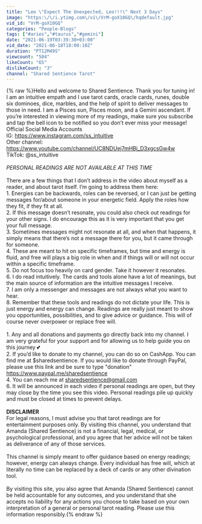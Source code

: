 ```yaml
---
title: "Leo \"Expect The Unexpected, Leo!!!\" Next 3 Days"
image: "https:\/\/i.ytimg.com\/vi\/VrM-goX10GQ\/hqdefault.jpg"
vid_id: "VrM-goX10GQ"
categories: "People-Blogs"
tags: ["#aries","#taurus","#gemini"]
date: "2021-06-19T03:39:30+03:00"
vid_date: "2021-06-18T18:00:10Z"
duration: "PT12M49S"
viewcount: "504"
likeCount: "65"
dislikeCount: "3"
channel: "Shared Sentience Tarot"
---
```

{% raw %}Hello and welcome to Shared Sentience. Thank you for tuning in! I am an intuitive empath and I use tarot cards, oracle cards, runes, double six dominoes, dice, marbles, and the help of spirit to deliver messages to those in need. I am a Pisces sun, Pisces moon, and a Gemini ascendant. If you’re interested in viewing more of my readings, make sure you subscribe and tap the bell icon to be notified so you don’t ever miss your message! <br />Official Social Media Accounts<br />IG: <a rel="nofollow" target="blank" href="https://www.instagram.com/ss_intuitive">https://www.instagram.com/ss_intuitive</a><br />Other channel: <a rel="nofollow" target="blank" href="https://www.youtube.com/channel/UC8NDUej7mHBj_D3xgcsGw4w">https://www.youtube.com/channel/UC8NDUej7mHBj_D3xgcsGw4w</a><br />TikTok: @ss_intuitive<br /><br />*PERSONAL READINGS ARE NOT AVAILABLE AT THIS TIME*<br /><br />There are a few things that I don’t address in the video about myself as a reader, and about tarot itself. I’m going to address them here:<br />1. Energies can be backwards, roles can be reversed, or I can just be getting messages for/about someone in your energetic field. Apply the roles how they fit, if they fit at all. <br />2. If this message doesn’t resonate, you could also check out readings for your other signs. I do encourage this as it is very important that you get your full message.<br />3. Sometimes messages might not resonate at all, and when that happens, it simply means that there’s not a message there for you, but it came through for someone. <br />4. These are meant to hit on specific timeframes, but time and energy is fluid, and free will plays a big role in when and if things will or will not occur within a specific timeframe.<br />5. Do not focus too heavily on card gender. Take it however it resonates. <br />6. I do read intuitively. The cards and tools alone have a lot of meanings, but the main source of information are the intuitive messages I receive. <br />7. I am only a messenger and messages are not always what you want to hear.<br />8. Remember that these tools and readings do not dictate your life. This is just energy and energy can change. Readings are really just meant to show you opportunities, possibilities, and to give advice or guidance. This will of course never overpower or replace free will.<br /><br />1. Any and all donations and payments go directly back into my channel. I am very grateful for your support and for allowing us to help guide you on this journey 💕<br />2. If you’d like to donate to my channel, you can do so on CashApp. You can find me at $sharedsentience. If you would like to donate through PayPal, please use this link and be sure to type &quot;donation&quot; <a rel="nofollow" target="blank" href="https://www.paypal.me/sharedsentience">https://www.paypal.me/sharedsentience</a> <br />4. You can reach me at sharedsentience@gmail.com<br />6. It will be announced in each video if personal readings are open, but they may close by the time you see this video. Personal readings pile up quickly and must be closed at times to prevent delays.<br /><br />**DISCLAIMER**<br />For legal reasons, I must advise you that tarot readings are for entertainment purposes only. By visiting this channel, you understand that Amanda (Shared Sentience) is not a financial, legal, medical, or psychological professional, and you agree that her advice will not be taken as deliverance of any of those services. <br /><br />This channel is simply meant to offer guidance based on energy readings; however, energy can always change. Every individual has free will, which at literally no time can be replaced by a deck of cards or any other divination tool. <br /><br />By visiting this site, you also agree that Amanda (Shared Sentience) cannot be held accountable for any outcomes, and you understand that she accepts no liability for any actions you choose to take based on your own interpretation of a general or personal tarot reading. Please use this information responsibly.{% endraw %}

